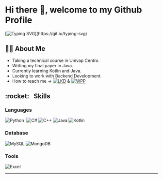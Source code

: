 <h1> Hi there 👋, welcome to my Github Profile </h1>

[![Typing SVG](https://readme-typing-svg.demolab.com/?lines=Hey!;I'm+Leo!;Aspiring+to+be+a+back-end+developer!)](https://git.io/typing-svg)

<h2> 👨‍🎓 About Me </h2>

- Taking a technical course in Univap Centro.
- Writing my final paper in Java.
- Currently learning Kotlin and Java.
- Looking to work with Backend Development.
- How to reach me -> <a href = "https://www.linkedin.com/in/leonardo-torres-835849250/"> ![LKD](https://img.shields.io/badge/LinkedIn-0077B5?style=for-the-badge&logo=linkedin&logoColor=white)</a> & <a href = "https://wa.me/5512983009111"> ![WPP](https://img.shields.io/badge/WhatsApp-25D366?style=for-the-badge&logo=whatsapp&logoColor=white) </a>

<h2> :rocket: &nbsp; Skills </h2>
<h3> Languages </h3>

![Python](https://img.shields.io/badge/Python-14354C?style=for-the-badge&logo=python&logoColor=white)&nbsp; 
![C#](https://img.shields.io/badge/C%23-239120?style=for-the-badge&logo=c-sharp&logoColor=white)
![C++](https://img.shields.io/badge/C%2B%2B-00599C?style=for-the-badge&logo=c%2B%2B&logoColor=white)
![Java](https://img.shields.io/badge/Java-ED8B00?style=for-the-badge&logo=java&logoColor=white)
![Kotlin](https://img.shields.io/badge/Kotlin-0095D5?&style=for-the-badge&logo=kotlin&logoColor=white)

<h3> Database </h3>

![MySQL](	https://img.shields.io/badge/MySQL-00000F?style=for-the-badge&logo=mysql&logoColor=white)
![MongoDB](https://img.shields.io/badge/MongoDB-4EA94B?style=for-the-badge&logo=mongodb&logoColor=white)

<h3> Tools </h3>

![Excel](https://img.shields.io/badge/Microsoft_Excel-217346?style=for-the-badge&logo=microsoft-excel&logoColor=white)

<hr>

<!-- ![Top_Langs](https://github-readme-stats.vercel.app/api/top-langs/?username=leotorresgon&layout=compact&theme=dark) -->


